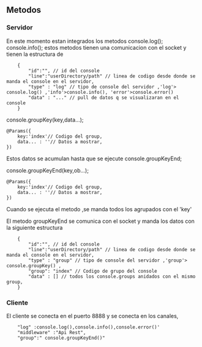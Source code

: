 

## Metodos

### Servidor

En este momento estan integrados los metodos 
    console.log();
    console.info();
estos metodos tienen una comunicacion con el socket y tienen la estructura de 

```
    {
        "id":"", // id del console
        "line":"userDirectory/path" // linea de codigo desde donde se manda el console en el servidor,
        "type" : "log" // tipo de console del servidor ,'log'> console.log() ,'info'>console.info(), 'error'>console.error()
        "data" : "..." // pull de datos q se visualizaran en el console    
    }
```

console.groupKey(key,data...);
```
@Params({
    key:'index'// Codigo del group,
    data... : ''// Datos a mostrar,
})
```
Estos datos se acumulan hasta que se ejecute console.groupKeyEnd;

console.groupKeyEnd(key,ob...);
```
@Params({
    key:'index'// Codigo del group,
    data... : ''// Datos a mostrar,
})
```
Cuando se ejecuta el metodo ,se manda todos los agrupados con el 'key'

El metodo groupKeyEnd se comunica con el socket y manda los datos con la siguiente estructura

```
    {
        "id":"", // id del console
        "line":"userDirectory/path" // linea de codigo desde donde se manda el console en el servidor,
        "type" : "group" // tipo de console del servidor ,'group'> console.groupKey() ,
        "group": "index" // Codigo de grupo del console
        "data" : [] // todos los console.groups anidados con el mismo group,
    }
```

### Cliente

El cliente se conecta en el puerto 8888
y se conecta en los canales,
```
    "log" :console.log(),console.info(),console.error()'
    "middleware" :"Api Rest",
    "group":" console.groupKeyEnd()"
```